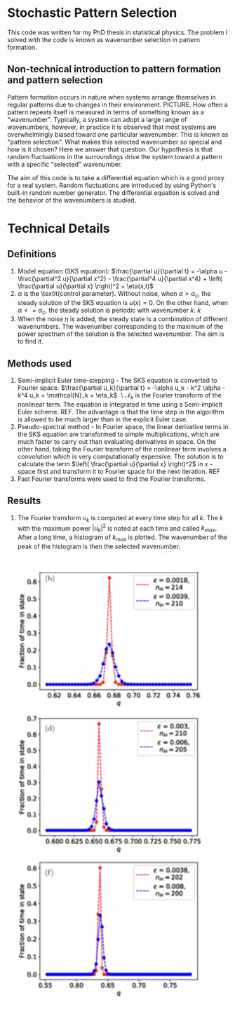 # Stochastic Pattern Selection

This code was written for my PhD thesis in statistical physics. The problem I solved with the code is known as wavenumber selection in pattern formation.

## Non-technical introduction to pattern formation and pattern selection
Pattern formation occurs in nature when systems arrange themselves in regular patterns due to changes in their environment. PICTURE.
How often a pattern repeats itself is measured in terms of something known as a "wavenumber". Typically, a system can adopt a large range of wavenumbers, however, in practice it is observed that most systems are overwhelmingly biased toward one particular wavenumber. This is known as "pattern selection". What makes this selected wavenumber so special and how is it chosen? Here we answer that question. Our hypothesis is that random fluctuations in the surroundings drive the system toward a pattern with a specific "selected" wavenumber.

The aim of this code is to take a differential equation which is a good proxy for a real system. Random fluctuations are introduced by using Python's built-in random number generator. The differential equation is solved and the behavior of the wavenumbers is studied.

# Technical Details
## Definitions
1. Model equation (SKS equation): $\frac{\partial u}{\partial t} = -\alpha u - \frac{\partial^2 u}{\partial x^2} - \frac{\partial^4 u}{\partial x^4} + \left( \frac{\partial u}{\partial x} \right)^2 + \eta(x,t)$
2. $\alpha$ is the \textit{control parameter}. Without noise, when $\alpha > \alpha_c$, the steady solution of the SKS equation is $u(x)=0$. On the other hand, when $\alpha <= \alpha_c$, the steady solution is periodic with wavenumber $k$. $k$ 
3. When the noise $\eta$ is added, the steady state is a combination of different wavenumbers. The wavenumber corresponding to the maximum of the power spectrum of the solution is the selected wavenumber. The aim is to find it.

## Methods used
1. Semi-implicit Euler time-stepping - The SKS equation is converted to Fourier space.
   $\frac{\partial u_k}{\partial t} = -\alpha u_k - k^2 \alpha - k^4 u_k + \mathcal{N}_k + \eta_k$. \ $\mathcal{N}_k$ is the Fourier transform of the nonlinear term. The equation is integrated in time using a Semi-implicit Euler scheme. REF. The advantage is that the time step in the algorithm is allowed to be much larger than in the explicit Euler case.
2. Pseudo-spectral method - In Fourier space, the linear derivative terms in the SKS equation are transformed to simple multiplications, which are much faster to carry out than evaluating derivatives in space. On the other hand, taking the Fourier transform of the nonlinear term involves a convolution which is very computationally expensive. The solution is to calculate the term $\left( \frac{\partial u}{\partial x} \right)^2$ in x - space first and transform it to Fourier space for the next iteration. REF
3. Fast Fourier transforms were used to find the Fourier transforms.

## Results
1. The Fourier transform $u_k$ is computed at every time step for all $k$. The $k$ with the maximum power $|u_k|^2$ is noted at each time and called $k_{max}$. After a long time, a histogram of $k_{max}$ is plotted. The wavenumber of the peak of the histogram is then the selected wavenumber.

![sks1](sks1.png)
